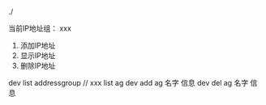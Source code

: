 

./

当前IP地址组： xxx
1. 添加IP地址
2. 显示IP地址
3. 删除IP地址

dev list addressgroup  // xxx list ag
dev add ag 名字  信息
dev del ag 名字  信息
